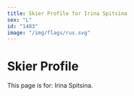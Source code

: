 ```yaml
---
title: Skier Profile for Irina Spitsina
sex: "L"
id: "1483"
image: "/img/flags/rus.svg" 
---
```


# Skier Profile

This page is for: Irina Spitsina.
    
